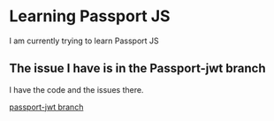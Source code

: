 # Learning Passport JS

I am currently trying to learn Passport JS  

## The issue I have is in the Passport-jwt branch

I have the code and the issues there.

[passport-jwt branch](https://github.com/OAtulA/Learn-PassportJS/tree/passport-jwt)